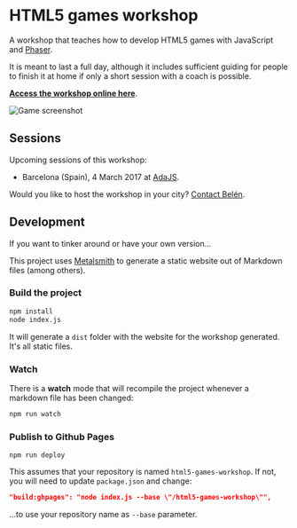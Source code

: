 # HTML5 games workshop

A workshop that teaches how to develop HTML5 games with JavaScript and [Phaser](http://phaser.io).

It is meant to last a full day, although it includes sufficient guiding for people to finish it at home if only a short session with a coach is possible.

[**Access the workshop online here**](https://mozdevs.github.io/html5-games-workshop/).

![Game screenshot](https://github.com/mozdevs/html5-games-workshop/raw/master/src/assets/assets/platformer/platformer_screenshot.png)

## Sessions

Upcoming sessions of this workshop:

- Barcelona (Spain), 4 March 2017 at [AdaJS](http://ada.barcelonajs.org/).

Would you like to host the workshop in your city? [Contact Belén](https://belenalbeza.com/speaking/#howtogetmeatyourevent).

## Development

If you want to tinker around or have your own version…

This project uses [Metalsmith](http://www.metalsmith.io/) to generate a static website out of Markdown files (among others).

### Build the project

```sh
npm install
node index.js
```

It will generate a `dist` folder with the website for the workshop generated. It's all static files.

### Watch

There is a **watch** mode that will recompile the project whenever a markdown file has been changed:

```sh
npm run watch
```

### Publish to Github Pages

```
npm run deploy
```

This assumes that your repository is named `html5-games-workshop`. If not, you will need to update `package.json` and change:

```json
"build:ghpages": "node index.js --base \"/html5-games-workshop\"",
```

…to use your repository name as `--base` parameter.
